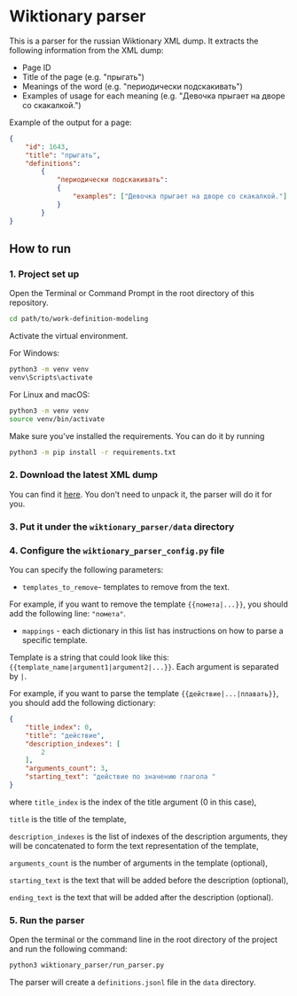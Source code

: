 # Wiktionary parser

This is a parser for the russian Wiktionary XML dump.
It extracts the following information from the XML dump:

* Page ID
* Title of the page (e.g. "прыгать")
* Meanings of the word (e.g. "периодически подскакивать")
* Examples of usage for each meaning (e.g. "Девочка прыгает на дворе со скакалкой.")

Example of the output for a page:

```json lines
{
    "id": 1643, 
    "title": "прыгать",
    "definitions": 
        {
            "периодически подскакивать": 
            {
                "examples": ["Девочка прыгает на дворе со скакалкой."]
            }
        }
}
```

## How to run

### 1. Project set up

Open the Terminal or Command Prompt in the root directory of this repository.

```bash
cd path/to/work-definition-modeling
```

Activate the virtual environment.

For Windows:

```bash
python3 -m venv venv
venv\Scripts\activate
```

For Linux and macOS:

```bash
python3 -m venv venv
source venv/bin/activate
```

Make sure you've installed the requirements.
You can do it by running

```bash
python3 -m pip install -r requirements.txt
```

### 2. Download the latest XML dump

You can find it
[here](https://dumps.wikimedia.org/ruwiktionary/latest/ruwiktionary-latest-pages-articles.xml.bz2).
You don't need to unpack it, the parser will do it for you.

### 3. Put it under the `wiktionary_parser/data` directory

### 4. Configure the `wiktionary_parser_config.py` file

You can specify the following parameters:

* `templates_to_remove`- templates to remove from the text.

For example, if you want to remove the template `{{помета|...}}`,
you should add the following line: `"помета"`.

* `mappings` - each dictionary in this list has instructions on how to parse a specific template.

Template is a string that could look like this: `{{template_name|argument1|argument2|...}}`.
Each argument is separated by `|`.

For example, if you want to parse the template `{{действие|...|плавать}}`,
you should add the following dictionary:

```json lines
{
    "title_index": 0,
    "title": "действие",
    "description_indexes": [
        2
    ],
    "arguments_count": 3,
    "starting_text": "действие по значению глагола "
}
```

where `title_index` is the index of the title argument (0 in this case),

`title` is the title of the template,

`description_indexes` is the list of indexes of the description arguments,
they will be concatenated to form the text representation of the template,

`arguments_count` is the number of arguments in the template (optional),

`starting_text` is the text that will be added before the description (optional),

`ending_text` is the text that will be added after the description (optional).

### 5. Run the parser

Open the terminal or the command line in the root directory of the project
and run the following command:

```bash
python3 wiktionary_parser/run_parser.py
```

The parser will create a `definitions.jsonl` file in the `data` directory.
